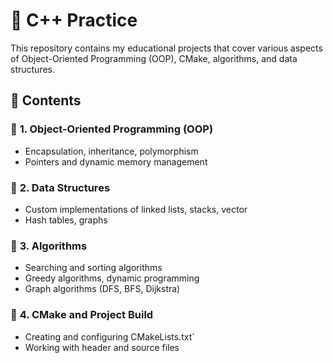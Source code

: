 # 🚀 C++ Practice

This repository contains my educational projects that cover various aspects of Object-Oriented Programming (OOP), CMake, algorithms, and data structures.

## 📌 Contents

### 🔹 **1. Object-Oriented Programming (OOP)**  
- Encapsulation, inheritance, polymorphism   
- Pointers and dynamic memory management  

### 🔹 **2. Data Structures**  
- Custom implementations of linked lists, stacks, vector  
- Hash tables, graphs  

### 🔹 **3. Algorithms**  
- Searching and sorting algorithms  
- Greedy algorithms, dynamic programming  
- Graph algorithms (DFS, BFS, Dijkstra)  

### 🔹 **4. CMake and Project Build**  
- Creating and configuring CMakeLists.txt` 
- Working with header and source files  

